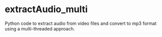 # extractAudio_multi
Python code to extract audio from video files and convert to mp3 format using a multi-threaded approach.
